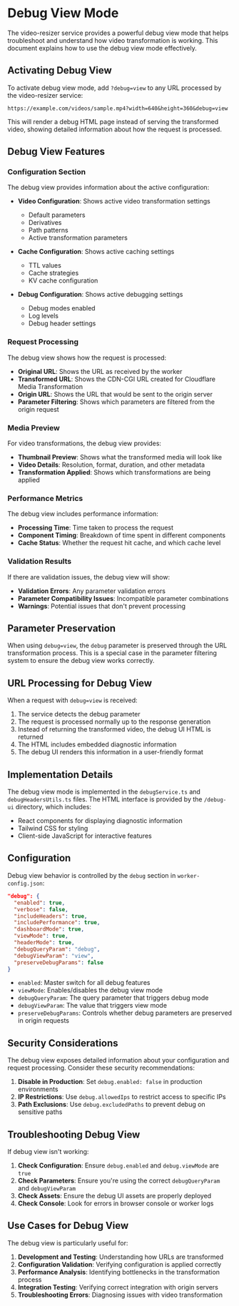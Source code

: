 # Debug View Mode

The video-resizer service provides a powerful debug view mode that helps troubleshoot and understand how video transformation is working. This document explains how to use the debug view mode effectively.

## Activating Debug View

To activate debug view mode, add `?debug=view` to any URL processed by the video-resizer service:

```
https://example.com/videos/sample.mp4?width=640&height=360&debug=view
```

This will render a debug HTML page instead of serving the transformed video, showing detailed information about how the request is processed.

## Debug View Features

### Configuration Section

The debug view provides information about the active configuration:

- **Video Configuration**: Shows active video transformation settings
  - Default parameters
  - Derivatives
  - Path patterns
  - Active transformation parameters

- **Cache Configuration**: Shows active caching settings
  - TTL values
  - Cache strategies
  - KV cache configuration

- **Debug Configuration**: Shows active debugging settings
  - Debug modes enabled
  - Log levels
  - Debug header settings

### Request Processing

The debug view shows how the request is processed:

- **Original URL**: Shows the URL as received by the worker
- **Transformed URL**: Shows the CDN-CGI URL created for Cloudflare Media Transformation
- **Origin URL**: Shows the URL that would be sent to the origin server
- **Parameter Filtering**: Shows which parameters are filtered from the origin request

### Media Preview

For video transformations, the debug view provides:

- **Thumbnail Preview**: Shows what the transformed media will look like
- **Video Details**: Resolution, format, duration, and other metadata
- **Transformation Applied**: Shows which transformations are being applied

### Performance Metrics

The debug view includes performance information:

- **Processing Time**: Time taken to process the request
- **Component Timing**: Breakdown of time spent in different components
- **Cache Status**: Whether the request hit cache, and which cache level

### Validation Results

If there are validation issues, the debug view will show:

- **Validation Errors**: Any parameter validation errors
- **Parameter Compatibility Issues**: Incompatible parameter combinations
- **Warnings**: Potential issues that don't prevent processing

## Parameter Preservation

When using `debug=view`, the `debug` parameter is preserved through the URL transformation process. This is a special case in the parameter filtering system to ensure the debug view works correctly.

## URL Processing for Debug View

When a request with `debug=view` is received:

1. The service detects the debug parameter
2. The request is processed normally up to the response generation
3. Instead of returning the transformed video, the debug UI HTML is returned
4. The HTML includes embedded diagnostic information
5. The debug UI renders this information in a user-friendly format

## Implementation Details

The debug view mode is implemented in the `debugService.ts` and `debugHeadersUtils.ts` files. The HTML interface is provided by the `/debug-ui` directory, which includes:

- React components for displaying diagnostic information
- Tailwind CSS for styling
- Client-side JavaScript for interactive features

## Configuration

Debug view behavior is controlled by the `debug` section in `worker-config.json`:

```json
"debug": {
  "enabled": true,
  "verbose": false,
  "includeHeaders": true,
  "includePerformance": true,
  "dashboardMode": true,
  "viewMode": true,
  "headerMode": true,
  "debugQueryParam": "debug",
  "debugViewParam": "view",
  "preserveDebugParams": false
}
```

- `enabled`: Master switch for all debug features
- `viewMode`: Enables/disables the debug view mode
- `debugQueryParam`: The query parameter that triggers debug mode
- `debugViewParam`: The value that triggers view mode
- `preserveDebugParams`: Controls whether debug parameters are preserved in origin requests

## Security Considerations

The debug view exposes detailed information about your configuration and request processing. Consider these security recommendations:

1. **Disable in Production**: Set `debug.enabled: false` in production environments
2. **IP Restrictions**: Use `debug.allowedIps` to restrict access to specific IPs
3. **Path Exclusions**: Use `debug.excludedPaths` to prevent debug on sensitive paths

## Troubleshooting Debug View

If debug view isn't working:

1. **Check Configuration**: Ensure `debug.enabled` and `debug.viewMode` are `true`
2. **Check Parameters**: Ensure you're using the correct `debugQueryParam` and `debugViewParam`
3. **Check Assets**: Ensure the debug UI assets are properly deployed
4. **Check Console**: Look for errors in browser console or worker logs

## Use Cases for Debug View

The debug view is particularly useful for:

1. **Development and Testing**: Understanding how URLs are transformed
2. **Configuration Validation**: Verifying configuration is applied correctly
3. **Performance Analysis**: Identifying bottlenecks in the transformation process
4. **Integration Testing**: Verifying correct integration with origin servers
5. **Troubleshooting Errors**: Diagnosing issues with video transformation
